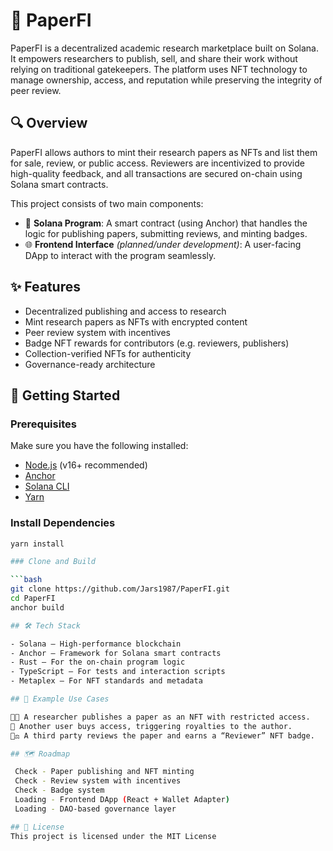 # 📄 PaperFI

PaperFI is a decentralized academic research marketplace built on Solana. It empowers researchers to publish, sell, and share their work without relying on traditional gatekeepers. The platform uses NFT technology to manage ownership, access, and reputation while preserving the integrity of peer review.

## 🔍 Overview

PaperFI allows authors to mint their research papers as NFTs and list them for sale, review, or public access. Reviewers are incentivized to provide high-quality feedback, and all transactions are secured on-chain using Solana smart contracts.

This project consists of two main components:
- 🧠 **Solana Program**: A smart contract (using Anchor) that handles the logic for publishing papers, submitting reviews, and minting badges.
- 🌐 **Frontend Interface** *(planned/under development)*: A user-facing DApp to interact with the program seamlessly.

## ✨ Features

- Decentralized publishing and access to research
- Mint research papers as NFTs with encrypted content
- Peer review system with incentives
- Badge NFT rewards for contributors (e.g. reviewers, publishers)
- Collection-verified NFTs for authenticity
- Governance-ready architecture


## 🚀 Getting Started

### Prerequisites

Make sure you have the following installed:

- [Node.js](https://nodejs.org/) (v16+ recommended)
- [Anchor](https://book.anchor-lang.com/)
- [Solana CLI](https://docs.solana.com/cli/install-solana-cli)
- [Yarn](https://yarnpkg.com/)

### Install Dependencies

```bash
yarn install

### Clone and Build

```bash
git clone https://github.com/Jars1987/PaperFI.git
cd PaperFI
anchor build

## 🛠 Tech Stack

- Solana – High-performance blockchain
- Anchor – Framework for Solana smart contracts
- Rust – For the on-chain program logic
- TypeScript – For tests and interaction scripts
- Metaplex – For NFT standards and metadata

## 🧪 Example Use Cases

🧑‍🔬 A researcher publishes a paper as an NFT with restricted access.
📖 Another user buys access, triggering royalties to the author.
🧑‍⚖️ A third party reviews the paper and earns a “Reviewer” NFT badge.

## 🗺 Roadmap

 Check - Paper publishing and NFT minting
 Check - Review system with incentives
 Check - Badge system
 Loading - Frontend DApp (React + Wallet Adapter)
 Loading - DAO-based governance layer

## 📜 License
This project is licensed under the MIT License

